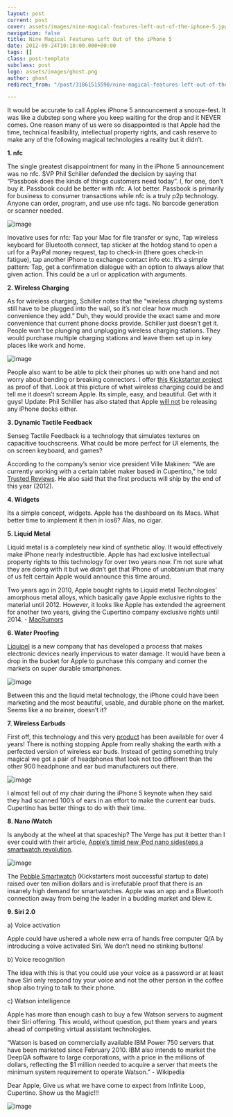 ```yaml
---
layout: post
current: post
cover: assets/images/nine-magical-features-left-out-of-the-iphone-5.jpg
navigation: false
title: Nine Magical Features Left Out of the iPhone 5
date: 2012-09-24T10:18:00.000+00:00
tags: []
class: post-template
subclass: post
logo: assets/images/ghost.png
author: ghost
redirect_from: "/post/31861515590/nine-magical-features-left-out-of-the-iphone-5"

---
```

It would be accurate to call Apples iPhone 5 announcement a snooze-fest. It was like a dubstep song where you keep waiting for the drop and it NEVER comes. One reason many of us were so disappointed is that Apple had the time, technical feasibility, intellectual property rights, and cash reserve to make any of the following magical technologies a reality but it didn’t.

**1. nfc**

The single greatest disappointment for many in the iPhone 5 announcement was no nfc. SVP Phil Schiller defended the decision by saying that “Passbook does the kinds of things customers need today”. I, for one, don’t buy it. Passbook could be better with nfc. A lot better. Passbook is primarily for business to consumer transactions while nfc is a truly p2p technology. Anyone can order, program, and use use nfc tags. No barcode generation or scanner needed.

![image](/assets/images/nine-0.png)

Inovative uses for nfc: Tap your Mac for file transfer or sync, Tap wireless keyboard for Bluetooth connect, tap sticker at the hotdog stand to open a url for a PayPal money request, tap to check-in (there goes check-in fatigue), tap another iPhone to exchange contact info etc. It’s a simple pattern: Tap, get a confirmation dialogue with an option to always allow that given action. This could be a url or application with arguments.

**2. Wireless Charging**

As for wireless charging, Schiller notes that the “wireless charging systems still have to be plugged into the wall, so it’s not clear how much convenience they add.” Duh, they would provide the exact same and more convenience that current phone docks provide. Schiller just doesn’t get it. People won’t be plunging and unplugging wireless charging stations. They would purchase multiple charging stations and leave them set up in key places like work and home.

![image](/assets/images/nine-1.png)

People also want to be able to pick their phones up with one hand and not worry about bending or breaking connectors. I offer [this Kickstarter project](https://href.li/?http://www.kickstarter.com/projects/hop/elevation-dock-the-best-dock-for-iphone) as proof of that. Look at this picture of what wireless charging could be and tell me it doesn’t scream Apple. Its simple, easy, and beautiful. Get with it guys! Update: Phil Schiller has also stated that Apple [will not](https://href.li/?http://gizmodo.com/5944431/no-dock-for-the-iphone-5-says-svp-phil-schiller) be releasing any iPhone docks either.

**3. Dynamic Tactile Feedback**

Senseg Tactile Feedback is a technology that simulates textures on capacitive touchscreens. What could be more perfect for UI elements, the on screen keyboard, and games?

According to the company’s senior vice president Ville Makinen: “We are currently working with a certain tablet maker based in Cupertino,” he told [Trusted Reviews](https://href.li/?http://www.trustedreviews.com/opinions/how-finland-brought-down-nokia-revived-itself_Page-2). He also said that the first products will ship by the end of this year (2012).

**4. Widgets**

Its a simple concept, widgets. Apple has the dashboard on its Macs. What better time to implement it then in ios6? Alas, no cigar.

**5. Liquid Metal**

Liquid metal is a completely new kind of synthetic alloy. It would effectively make iPhone nearly indestructible. Apple has had exclusive intellectual property rights to this technology for over two years now. I’m not sure what they are doing with it but we didn’t get that iPhone of unobtanium that many of us felt certain Apple would announce this time around.

Two years ago in 2010, Apple bought rights to Liquid metal Technologies’ amorphous metal alloys, which basically gave Apple exclusive rights to the material until 2012. However, it looks like Apple has extended the agreement for another two years, giving the Cupertino company exclusive rights until 2014. - [MacRumors](https://href.li/?http://www.macrumors.com/2012/06/18/apple-and-liquidmetal-technologies-extend-intellectual-property-agreement-until-2014/)

**6. Water Proofing**

[Liquipel](https://href.li/?http://www.liquipel.com/) is a new company that has developed a process that makes electronic devices nearly impervious to water damage. It would have been a drop in the bucket for Apple to purchase this company and corner the markets on super durable smartphones.

![image](/assets/images/nine-2.jpg)

Between this and the liquid metal technology, the iPhone could have been marketing and the most beautiful, usable, and durable phone on the market. Seems like a no brainer, doesn’t it?

**7. Wireless Earbuds**

First off, this technology and this very [product](https://t.umblr.com/redirect?z=http%3A%2F%2Fwww.amazon.com%2FSennheiser-MX-W1-Headphone-High-Fidelity%2Fdp%2FB0012XDEI4%2Fref%3Dcm_cr_pr_product_top&t=ZTA1YjlhNGM0OGYyZWZlYmU3ZGJhZmMyOWI5YzVjN2NiMzJjZjY4MSx5SkF4RWQ5Zg%3D%3D&b=t%3Amc9oE5TJkAXO_RNMdoK8vQ&p=https%3A%2F%2Fsingularityhacker.com%2Fpost%2F31861515590%2Fnine-magical-features-left-out-of-the-iphone-5&m=1&ts=1642093163) has been available for over 4 years! There is nothing stopping Apple from really shaking the earth with a perfected version of wireless ear buds. Instead of getting something truly magical we got a pair of headphones that look not too different than the other 900 headphone and ear bud manufacturers out there.

![image](/assets/images/nine-3.jpg)

I almost fell out of my chair during the iPhone 5 keynote when they said they had scanned 100’s of ears in an effort to make the current ear buds. Cupertino has better things to do with their time.

**8. Nano iWatch**

Is anybody at the wheel at that spaceship? The Verge has put it better than I ever could with their article, [Apple’s timid new iPod nano sidesteps a smartwatch revolution](https://href.li/?http://www.theverge.com/2012/9/14/3333316/apples-timid-new-ipod-nano-sidesteps-a-smartwatch-revolution).

![image](/assets/images/nine-4.png)

The [Pebble Smartwatch](https://href.li/?http://www.kickstarter.com/projects/597507018/pebble-e-paper-watch-for-iphone-and-android) (Kickstarters most successful startup to date) raised over ten million dollars and is irrefutable proof that there is an insanely high demand for smartwatches. Apple was an app and a Bluetooth connection away from being the leader in a budding market and blew it.

**9. Siri 2.0**

a) Voice activation

Apple could have ushered a whole new erra of hands free computer Q/A by introducing a voive activated Siri. We don’t need no stinking buttons!

b) Voice recognition

The idea with this is that you could use your voice as a password ar at least have Siri only respond toy your voice and not the other person in the coffee shop also trying to talk to their phone.

c) Watson intelligence

Apple has more than enough cash to buy a few Watson servers to augment their Siri offering. This would, without question, put them years and years ahead of competing virtual assistant technologies.

“Watson is based on commercially available IBM Power 750 servers that have been marketed since February 2010. IBM also intends to market the DeepQA software to large corporations, with a price in the millions of dollars, reflecting the $1 million needed to acquire a server that meets the minimum system requirement to operate Watson.” - Wikipedia

Dear Apple, Give us what we have come to expect from Infinite Loop, Cupertino. Show us the Magic!!!

![image](/assets/images/nine-5.jpg)